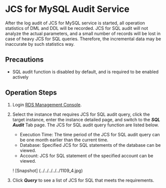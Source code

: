# JCS for MySQL Audit Service
After the log audit of JCS for MySQL service is started, all operation statistics of DML and DDL will be recorded.
JCS for SQL audit will not analyze the actual parameters, and a small number of records will be lost in case of heavy JCS for SQL queries. Therefore, the incremental data may be inaccurate by such statistics way.

## Precautions
* SQL audit function is disabled by default, and is required to be enabled actively

## Operation Steps
1. Login [RDS Management Console](https://rds-console.jdcloud.com/database).  
2. Select the instance that requires JCS for SQL audit query, click the target instance, enter the instance detailed page, and switch to the ***SQL Audit*** Tab page. The JCS for SQL audit query function are listed below.  
    * Execution Time: The time period of the JCS for SQL audit query can be one month earlier than the current time.
    * Database: Specified JCS for SQL statements of the database can be viewed.
    * Account: JCS for SQL statement of the specified account can be viewed.

    ! [Snapshot] (../../../../../1109_4.jpg)

3. Click ***Query*** to see a list of JCS for SQL that meets the requirements.
